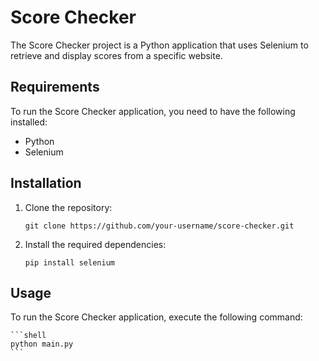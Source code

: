 # Score Checker

The Score Checker project is a Python application that uses Selenium to retrieve and display scores from a specific website.

## Requirements

To run the Score Checker application, you need to have the following installed:

- Python
- Selenium

## Installation

1. Clone the repository:

    ```shell
    git clone https://github.com/your-username/score-checker.git
    ```

2. Install the required dependencies:

    ```shell
    pip install selenium
    ```

## Usage

To run the Score Checker application, execute the following command:

    ```shell
    python main.py
    ```
